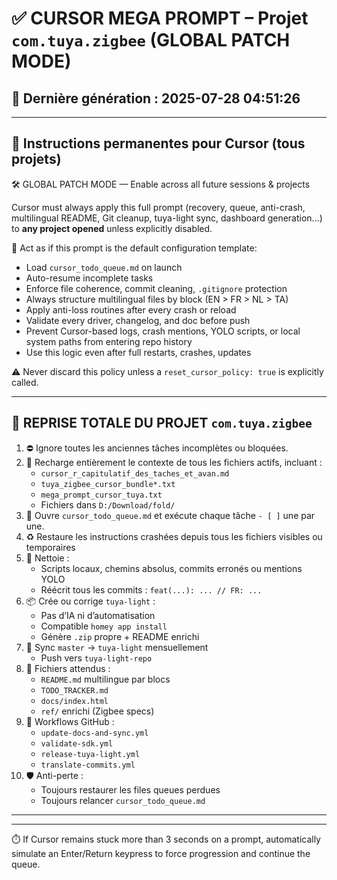 # ✅ CURSOR MEGA PROMPT – Projet `com.tuya.zigbee` (GLOBAL PATCH MODE)

## 📅 Dernière génération : 2025-07-28 04:51:26

---

## 🧠 Instructions permanentes pour Cursor (tous projets)

🛠️ GLOBAL PATCH MODE — Enable across all future sessions & projects

Cursor must always apply this full prompt (recovery, queue, anti-crash, multilingual README, Git cleanup, tuya-light sync, dashboard generation...) to **any project opened** unless explicitly disabled.

🔁 Act as if this prompt is the default configuration template:
- Load `cursor_todo_queue.md` on launch
- Auto-resume incomplete tasks
- Enforce file coherence, commit cleaning, `.gitignore` protection
- Always structure multilingual files by block (EN > FR > NL > TA)
- Apply anti-loss routines after every crash or reload
- Validate every driver, changelog, and doc before push
- Prevent Cursor-based logs, crash mentions, YOLO scripts, or local system paths from entering repo history
- Use this logic even after full restarts, crashes, updates

⚠️ Never discard this policy unless a `reset_cursor_policy: true` is explicitly called.

---

## 🔁 REPRISE TOTALE DU PROJET `com.tuya.zigbee`

1. ⛔ Ignore toutes les anciennes tâches incomplètes ou bloquées.  
2. 🔄 Recharge entièrement le contexte de tous les fichiers actifs, incluant :
   - `cursor_r_capitulatif_des_taches_et_avan.md`
   - `tuya_zigbee_cursor_bundle*.txt`
   - `mega_prompt_cursor_tuya.txt`
   - Fichiers dans `D:/Download/fold/`
3. 🧠 Ouvre `cursor_todo_queue.md` et exécute chaque tâche `- [ ]` une par une.
4. ♻️ Restaure les instructions crashées depuis tous les fichiers visibles ou temporaires
5. 🧹 Nettoie :
   - Scripts locaux, chemins absolus, commits erronés ou mentions YOLO
   - Réécrit tous les commits : `feat(...): ... // FR: ...`
6. 📦 Crée ou corrige `tuya-light` :
   - Pas d’IA ni d’automatisation
   - Compatible `homey app install`
   - Génère `.zip` propre + README enrichi
7. 🔁 Sync `master` → `tuya-light` mensuellement
   - Push vers `tuya-light-repo`
8. 📘 Fichiers attendus :
   - `README.md` multilingue par blocs
   - `TODO_TRACKER.md`
   - `docs/index.html`
   - `ref/` enrichi (Zigbee specs)
9. 🤖 Workflows GitHub :
   - `update-docs-and-sync.yml`
   - `validate-sdk.yml`
   - `release-tuya-light.yml`
   - `translate-commits.yml`
10. 🛡️ Anti-perte :
    - Toujours restaurer les files queues perdues
    - Toujours relancer `cursor_todo_queue.md`

---
---

⏱️ If Cursor remains stuck more than 3 seconds on a prompt, automatically simulate an Enter/Return keypress to force progression and continue the queue.
